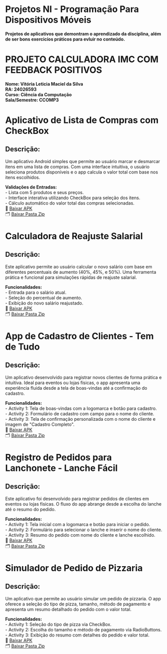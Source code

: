 # Projetos NI - Programação Para Dispositivos Móveis
<p><b>Projetos de aplicativos que demontram o aprendizado da disciplina, além de ser bons exercicíos práticos para evluir no conteúdo.</b></p>

# PROJETO CALCULADORA IMC COM FEEDBACK POSITIVOS

<b>Nome: Vitória Leticia Maciel da Silva</b><br>
<b>RA: 24026593</b><br>
<b>Curso: Ciência da Computação</b><br>
<b>Sala/Semestre: CCOMP3</b><br>

# Aplicativo de Lista de Compras com CheckBox
## Descrição:
<p>Um aplicativo Android simples que permite ao usuário marcar e desmarcar itens em uma lista de compras. Com uma interface intuitiva, o usuário seleciona produtos disponíveis e o app calcula o valor total com base nos itens escolhidos.</p>
<b>Validações de Entradas:</b><br>
- Lista com 5 produtos e seus preços.<br>
- Interface interativa utilizando CheckBox para seleção dos itens.<br>
- Cálculo automático do valor total das compras selecionadas.<br>
📲 <a href="https://github.com/VickciV1102/ProjetosNI/blob/main/Projeto1/App_Projeto1.apk" target="_blank">Baixar APK</a><br>
🗂️ <a href="https://github.com/VickciV1102/ProjetosNI/blob/main/Projeto1/ni_SistemaDeCompras.zip" target="_blank">Baixar Pasta Zip</a><br>

# Calculadora de Reajuste Salarial
## Descrição:
<p>Este aplicativo permite ao usuário calcular o novo salário com base em diferentes percentuais de aumento (40%, 45%, e 50%). Uma ferramenta prática e funcional para simulações rápidas de reajuste salarial.</p>
<b>Funcionalidades:</b><br>
- Entrada para o salário atual.<br>
- Seleção do percentual de aumento.<br>
- Exibição do novo salário reajustado.<br>
📲 <a href="https://github.com/VickciV1102/ProjetosNI/blob/main/Projeto2/app-debug.apk" target="_blank">Baixar APK</a><br>
🗂️ <a href="https://github.com/VickciV1102/ProjetosNI/blob/main/Projeto2/ni_CalculoSalario.zip" target="_blank">Baixar Pasta Zip</a><br>

# App de Cadastro de Clientes - Tem de Tudo
## Descrição:
<p>Um aplicativo desenvolvido para registrar novos clientes de forma prática e intuitiva. Ideal para eventos ou lojas físicas, o app apresenta uma experiência fluida desde a tela de boas-vindas até a confirmação do cadastro.</p>
<b>Funcionalidades:</b><br>
- Activity 1: Tela de boas-vindas com a logomarca e botão para cadastro.<br>
- Activity 2: Formulário de cadastro com campo para o nome do cliente.<br>
- Activity 3: Tela de confirmação personalizada com o nome do cliente e imagem de "Cadastro Completo".<br>
📲 <a href="https://github.com/VickciV1102/ProjetosNI/blob/main/Projeto3/app-debug.apk" target="_blank">Baixar APK</a><br>
🗂️ <a href="https://github.com/VickciV1102/ProjetosNI/blob/main/Projeto3/ni_TemDeTudo.zip" target="_blank">Baixar Pasta Zip</a><br>

# Registro de Pedidos para Lanchonete - Lanche Fácil
## Descrição:
<p>Este aplicativo foi desenvolvido para registrar pedidos de clientes em eventos ou lojas físicas. O fluxo do app abrange desde a escolha do lanche até o resumo do pedido.</p>
<b>Funcionalidades:</b><br>
- Activity 1: Tela inicial com a logomarca e botão para iniciar o pedido.<br>
- Activity 2: Formulário para selecionar o lanche e inserir o nome do cliente.<br>
- Activity 3: Resumo do pedido com nome do cliente e lanche escolhido.<br>
📲 <a href="https://github.com/VickciV1102/ProjetosNI/blob/main/Projeto4/app-debug.apk" target="_blank">Baixar APK</a><br>
🗂️ <a href="https://github.com/VickciV1102/ProjetosNI/blob/main/Projeto4/ni_LancheFacil.zip" target="_blank">Baixar Pasta Zip</a><br>

# Simulador de Pedido de Pizzaria
## Descrição:
<p>Um aplicativo que permite ao usuário simular um pedido de pizzaria. O app oferece a seleção do tipo de pizza, tamanho, método de pagamento e apresenta um resumo detalhado do pedido com o valor total.</p>
<b>Funcionalidades:</b><br>
- Activity 1: Seleção do tipo de pizza via CheckBox.<br>
- Activity 2: Escolha do tamanho e método de pagamento via RadioButtons.<br>
- Activity 3: Exibição do resumo com detalhes do pedido e valor total.<br>
📲 <a href="https://github.com/VickciV1102/ProjetosNI/blob/main/Projeto5/app-debug.apk" target="_blank">Baixar APK</a><br>
🗂️ <a href="https://github.com/VickciV1102/ProjetosNI/blob/main/Projeto5/ni_Pizzaria.zip" target="_blank">Baixar Pasta Zip</a><br>
